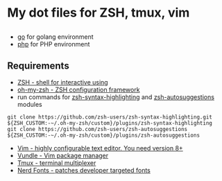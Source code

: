 # My dot files for ZSH, tmux, vim  



##
- [go](./go) for golang environment
- [php](./php) for PHP environment

## Requirements

- [ZSH - shell for interactive using ](https://www.zsh.org/) 
- [oh-my-zsh - ZSH configuration framework](https://ohmyz.sh/)
- run commands for [zsh-syntax-highlighting](https://github.com/zsh-users/zsh-syntax-highlighting) and [zsh-autosuggestions](https://github.com/zsh-users/zsh-autosuggestions) modules 
```console
git clone https://github.com/zsh-users/zsh-syntax-highlighting.git ${ZSH_CUSTOM:-~/.oh-my-zsh/custom}/plugins/zsh-syntax-highlighting
git clone https://github.com/zsh-users/zsh-autosuggestions ${ZSH_CUSTOM:-~/.oh-my-zsh/custom}/plugins/zsh-autosuggestions 
```
- [Vim - highly configurable text editor. You need version 8+](https://vim.org)
- [Vundle - Vim package manager](https://github.com/VundleVim/Vundle.vim)
- [Tmux - terminal multiplexer](https://github.com/tmux/tmux) 
- [Nerd Fonts - patches developer targeted fonts](https://www.nerdfonts.com/) 

